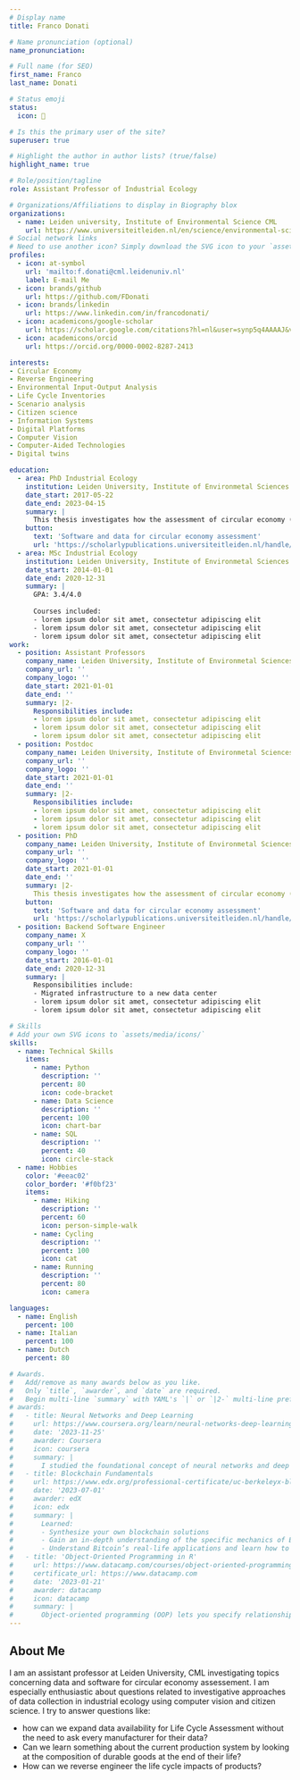 ```yaml
---
# Display name
title: Franco Donati

# Name pronunciation (optional)
name_pronunciation: 

# Full name (for SEO)
first_name: Franco
last_name: Donati

# Status emoji
status:
  icon: 🚴

# Is this the primary user of the site?
superuser: true

# Highlight the author in author lists? (true/false)
highlight_name: true

# Role/position/tagline
role: Assistant Professor of Industrial Ecology

# Organizations/Affiliations to display in Biography blox
organizations:
  - name: Leiden university, Institute of Environmental Science CML
    url: https://www.universiteitleiden.nl/en/science/environmental-sciences
# Social network links
# Need to use another icon? Simply download the SVG icon to your `assets/media/icons/` folder.
profiles:
  - icon: at-symbol
    url: 'mailto:f.donati@cml.leidenuniv.nl'
    label: E-mail Me
  - icon: brands/github
    url: https://github.com/FDonati
  - icon: brands/linkedin
    url: https://www.linkedin.com/in/francodonati/
  - icon: academicons/google-scholar
    url: https://scholar.google.com/citations?hl=nl&user=synp5q4AAAAJ&view_op=list_works&sortby=pubdate
  - icon: academicons/orcid
    url: https://orcid.org/0000-0002-8287-2413

interests:
- Circular Economy
- Reverse Engineering
- Environmental Input-Output Analysis
- Life Cycle Inventories
- Scenario analysis
- Citizen science 
- Information Systems 
- Digital Platforms
- Computer Vision 
- Computer-Aided Technologies
- Digital twins

education:
  - area: PhD Industrial Ecology
    institution: Leiden University, Institute of Environmetal Sciences CML
    date_start: 2017-05-22
    date_end: 2023-04-15
    summary: |
      This thesis investigates how the assessment of circular economy (CE) at the macro-economic level can be facilitated and promoted⁠. It presents methods and software to perform at the macro-economic level and provides analyses for how data availability for circularity assessment can be expanded.
    button:
      text: 'Software and data for circular economy assessment'
      url: 'https://scholarlypublications.universiteitleiden.nl/handle/1887/3594655'
  - area: MSc Industrial Ecology
    institution: Leiden University, Institute of Environmetal Sciences CML
    date_start: 2014-01-01
    date_end: 2020-12-31
    summary: |
      GPA: 3.4/4.0
      
      Courses included:
      - lorem ipsum dolor sit amet, consectetur adipiscing elit
      - lorem ipsum dolor sit amet, consectetur adipiscing elit
      - lorem ipsum dolor sit amet, consectetur adipiscing elit
work:
  - position: Assistant Professors
    company_name: Leiden University, Institute of Environmetal Sciences CML
    company_url: ''
    company_logo: ''
    date_start: 2021-01-01
    date_end: ''
    summary: |2-
      Responsibilities include:
      - lorem ipsum dolor sit amet, consectetur adipiscing elit
      - lorem ipsum dolor sit amet, consectetur adipiscing elit
      - lorem ipsum dolor sit amet, consectetur adipiscing elit
  - position: Postdoc
    company_name: Leiden University, Institute of Environmetal Sciences CML
    company_url: ''
    company_logo: ''
    date_start: 2021-01-01
    date_end: ''
    summary: |2-
      Responsibilities include:
      - lorem ipsum dolor sit amet, consectetur adipiscing elit
      - lorem ipsum dolor sit amet, consectetur adipiscing elit
      - lorem ipsum dolor sit amet, consectetur adipiscing elit
  - position: PhD
    company_name: Leiden University, Institute of Environmetal Sciences CML
    company_url: ''
    company_logo: ''
    date_start: 2021-01-01
    date_end: ''
    summary: |2-
      This thesis investigates how the assessment of circular economy (CE) at the macro-economic level can be facilitated and promoted⁠. It presents methods and software to perform at the macro-economic level and provides analyses for how data availability for circularity assessment can be expanded.
    button:
      text: 'Software and data for circular economy assessment'
      url: 'https://scholarlypublications.universiteitleiden.nl/handle/1887/3594655'
  - position: Backend Software Engineer
    company_name: X
    company_url: ''
    company_logo: ''
    date_start: 2016-01-01
    date_end: 2020-12-31
    summary: |
      Responsibilities include:
      - Migrated infrastructure to a new data center
      - lorem ipsum dolor sit amet, consectetur adipiscing elit
      - lorem ipsum dolor sit amet, consectetur adipiscing elit

# Skills
# Add your own SVG icons to `assets/media/icons/`
skills:
  - name: Technical Skills
    items:
      - name: Python
        description: ''
        percent: 80
        icon: code-bracket
      - name: Data Science
        description: ''
        percent: 100
        icon: chart-bar
      - name: SQL
        description: ''
        percent: 40
        icon: circle-stack
  - name: Hobbies
    color: '#eeac02'
    color_border: '#f0bf23'
    items:
      - name: Hiking
        description: ''
        percent: 60
        icon: person-simple-walk
      - name: Cycling
        description: ''
        percent: 100
        icon: cat
      - name: Running
        description: ''
        percent: 80
        icon: camera

languages:
  - name: English
    percent: 100
  - name: Italian
    percent: 100
  - name: Dutch
    percent: 80

# Awards.
#   Add/remove as many awards below as you like.
#   Only `title`, `awarder`, and `date` are required.
#   Begin multi-line `summary` with YAML's `|` or `|2-` multi-line prefix and indent 2 spaces below.
# awards:
#   - title: Neural Networks and Deep Learning
#     url: https://www.coursera.org/learn/neural-networks-deep-learning
#     date: '2023-11-25'
#     awarder: Coursera
#     icon: coursera
#     summary: |
#       I studied the foundational concept of neural networks and deep learning. By the end, I was familiar with the significant technological trends driving the rise of deep learning; build, train, and apply fully connected deep neural networks; implement efficient (vectorized) neural networks; identify key parameters in a neural network’s architecture; and apply deep learning to your own applications.
#   - title: Blockchain Fundamentals
#     url: https://www.edx.org/professional-certificate/uc-berkeleyx-blockchain-fundamentals
#     date: '2023-07-01'
#     awarder: edX
#     icon: edx
#     summary: |
#       Learned:
#       - Synthesize your own blockchain solutions
#       - Gain an in-depth understanding of the specific mechanics of Bitcoin
#       - Understand Bitcoin’s real-life applications and learn how to attack and destroy Bitcoin, Ethereum, smart contracts and Dapps, and alternatives to Bitcoin’s Proof-of-Work consensus algorithm
#   - title: 'Object-Oriented Programming in R'
#     url: https://www.datacamp.com/courses/object-oriented-programming-with-s3-and-r6-in-r
#     certificate_url: https://www.datacamp.com
#     date: '2023-01-21'
#     awarder: datacamp
#     icon: datacamp
#     summary: |
#       Object-oriented programming (OOP) lets you specify relationships between functions and the objects that they can act on, helping you manage complexity in your code. This is an intermediate level course, providing an introduction to OOP, using the S3 and R6 systems. S3 is a great day-to-day R programming tool that simplifies some of the functions that you write. R6 is especially useful for industry-specific analyses, working with web APIs, and building GUIs.
---
```


## About Me

I am an assistant professor at Leiden University, CML investigating topics concerning data and software for circular economy assessement. I am especially enthusiastic about questions related to investigative approaches of data collection in industrial ecology using computer vision and citizen science. 
I try to answer questions like:
- how can we expand data availability for Life Cycle Assessment without the need to ask every manufacturer for their data? 
- Can we learn something about the current production system by looking at the composition of durable goods at the end of their life? 
- How can we reverse engineer the life cycle impacts of products?

<!-- holds a PhD degree in Industrial Ecology from the Institute of Environmental Sciences of Leiden University (CML) focusing on software and data for circular economy assessment. Prior to his PhD degree, he obtained a MSc in Industrial Ecology from Leiden University and TU Delft, and a BSc in Industrial Design from the Polytechnic of Turin. -->
